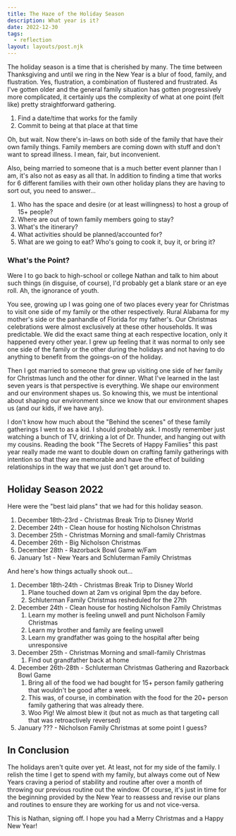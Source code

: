 ```yaml
---
title: The Haze of the Holiday Season
description: What year is it?
date: 2022-12-30
tags:
  - reflection
layout: layouts/post.njk
---
```


The holiday season is a time that is cherished by many. The time between Thanksgiving and until we ring in the New Year is a blur of food, family, and flustration. Yes, flustration, a combination of flustered and frustrated. As I've gotten older and the general family situation has gotten progressively more complicated, it certainly ups the complexity of what at one point (felt like) pretty straightforward gathering.

1. Find a date/time that works for the family
2. Commit to being at that place at that time

Oh, but wait. Now there's in-laws on both side of the family that have their own family things. Family members are coming down with stuff and don't want to spread illness. I mean, fair, but inconvenient.

Also, being married to someone that is a much better event planner than I am, it's also not as easy as all that. In addition to finding a time that works for 6 different families with their own other holiday plans they are having to sort out, you need to answer...

1. Who has the space and desire (or at least willingness) to host a group of 15+ people?
2. Where are out of town family members going to stay?
3. What's the itinerary?
4. What activities should be planned/accounted for?
5. What are we going to eat? Who's going to cook it, buy it, or bring it?

### What's the Point?

Were I to go back to high-school or college Nathan and talk to him about such things (in disguise, of course), I'd probably get a blank stare or an eye roll. Ah, the ignorance of youth.

You see, growing up I was going one of two places every year for Christmas to visit one side of my family or the other respectively. Rural Alabama for my mother's side or the panhandle of Florida for my father's. Our Christmas celebrations were almost exclusively at these other households. It was predictable. We did the exact same thing at each respective location, only it happened every other year. I grew up feeling that it was normal to only see one side of the family or the other during the holidays and not having to do anything to benefit from the goings-on of the holiday.

Then I got married to someone that grew up visiting one side of her family for Christmas lunch and the other for dinner. What I've learned in the last seven years is that perspective is everything. We shape our environment and our environment shapes us. So knowing this, we must be intentional about shaping our environment since we know that our environment shapes us (and our kids, if we have any).

I don't know how much about the "Behind the scenes" of these family gatherings I went to as a kid. I should probably ask. I mostly remember just watching a bunch of TV, drinking a lot of Dr. Thunder, and hanging out with my cousins. Reading the book "The Secrets of Happy Families" this past year really made me want to double down on crafting family gatherings with intention so that they are memorable and have the effect of building relationships in the way that we just don't get around to.

## Holiday Season 2022

Here were the "best laid plans" that we had for this holiday season.

1. December 18th-23rd - Christmas Break Trip to Disney World
2. December 24th - Clean house for hosting Nicholson Christmas
3. December 25th - Christmas Morning and small-family Christmas
4. December 26th - Big Nicholson Christmas
5. December 28th - Razorback Bowl Game w/Fam
6. January 1st - New Years and Schluterman Family Christmas

And here's how things actually shook out...

1. December 18th-24th - Christmas Break Trip to Disney World
   1. Plane touched down at 2am vs original 9pm the day before.
   2. Schluterman Family Christmas resheduled for the 27th
2. December 24th - Clean house for hosting Nicholson Family Christmas
   1. Learn my mother is feeling unwell and punt Nicholson Family Christmas
   2. Learn my brother and family are feeling unwell
   3. Learn my grandfather was going to the hospital after being unresponsive
3. December 25th - Christmas Morning and small-family Christmas
   1. Find out grandfather back at home
4. December 26th-28th - Schluterman Christmas Gathering and Razorback Bowl Game
   1. Bring all of the food we had bought for 15+ person family gathering that wouldn't be good after a week.
   2. This was, of course, in combination with the food for the 20+ person family gathering that was already there.
   3. Woo Pig! We almost blew it (but not as much as that targeting call that was retroactively reversed)
5. January ??? - Nicholson Family Christmas at some point I guess?

## In Conclusion

The holidays aren't quite over yet. At least, not for my side of the family. I relish the time I get to spend with my family, but always come out of New Years craving a period of stability and routine after over a month of throwing our previous routine out the window. Of course, it's just in time for the beginning provided by the New Year to reassess and revise our plans and routines to ensure they are working for us and not vice-versa.

This is Nathan, signing off. I hope you had a Merry Christmas and a Happy New Year!